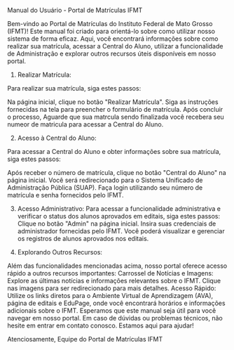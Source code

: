 
Manual do Usuário - Portal de Matrículas IFMT

Bem-vindo ao Portal de Matrículas do Instituto Federal de Mato Grosso (IFMT)! Este manual foi criado para orientá-lo sobre como utilizar nosso sistema de forma eficaz. Aqui, você encontrará informações sobre como realizar sua matrícula, acessar a Central do Aluno, utilizar a funcionalidade de Administração e explorar outros recursos úteis disponíveis em nosso portal.

1. Realizar Matrícula:

Para realizar sua matrícula, siga estes passos:

Na página inicial, clique no botão "Realizar Matrícula".
Siga as instruções fornecidas na tela para preencher o formulário de matrícula. Após concluir o processo, Aguarde que sua matrcula sendo finalizada você recebera seu numeor de matricula para acessar a Central do Aluno.

2. Acesso à Central do Aluno:

Para acessar a Central do Aluno e obter informações sobre sua matrícula, siga estes passos:

Após receber o número de matrícula, clique no botão "Central do Aluno" na página inicial.
Você será redirecionado para o Sistema Unificado de Administração Pública (SUAP).
Faça login utilizando seu número de matrícula e senha fornecidos pelo IFMT.

3. Acesso Administrativo:
Para acessar a funcionalidade administrativa e verificar o status dos alunos aprovados em editais, siga estes passos:
Clique no botão "Admin" na página inicial.
Insira suas credenciais de administrador fornecidas pelo IFMT.
Você poderá visualizar e gerenciar os registros de alunos aprovados nos editais.


4. Explorando Outros Recursos:

Além das funcionalidades mencionadas acima, nosso portal oferece acesso rápido a outros recursos importantes:
Carrossel de Notícias e Imagens: Explore as últimas notícias e informações relevantes sobre o IFMT. Clique nas imagens para ser redirecionado para mais detalhes.
Acesso Rápido: Utilize os links diretos para o Ambiente Virtual de Aprendizagem (AVA), página de editais e EduPage, onde você encontrará horários e informações adicionais sobre o IFMT.
Esperamos que este manual seja útil para você navegar em nosso portal. Em caso de dúvidas ou problemas técnicos, não hesite em entrar em contato conosco. Estamos aqui para ajudar!

Atenciosamente,
Equipe do Portal de Matrículas IFMT
